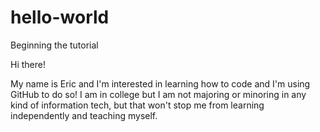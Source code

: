 # hello-world
Beginning the tutorial


Hi there!

My name is Eric and I'm interested in learning how to code and I'm using GitHub to do so! 
I am in college but I am not majoring or minoring in any kind of information tech, but that won't
stop me from learning independently and teaching myself.

